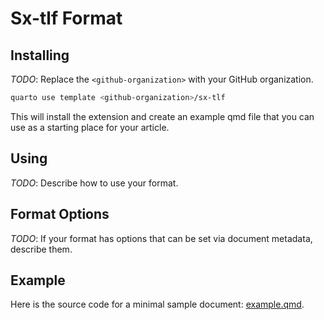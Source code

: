 # Sx-tlf Format

## Installing

*TODO*: Replace the `<github-organization>` with your GitHub organization.

```bash
quarto use template <github-organization>/sx-tlf
```

This will install the extension and create an example qmd file that you can use as a starting place for your article.

## Using

*TODO*: Describe how to use your format.

## Format Options

*TODO*: If your format has options that can be set via document metadata, describe them.

## Example

Here is the source code for a minimal sample document: [example.qmd](example.qmd).

